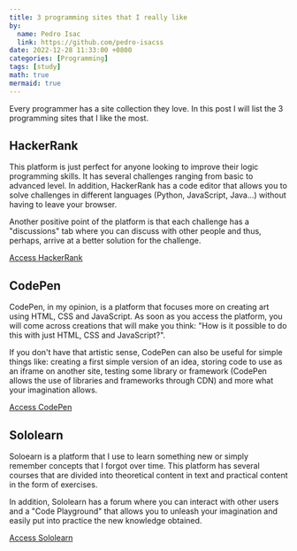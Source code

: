 ```yaml
---
title: 3 programming sites that I really like
by:
  name: Pedro Isac
  link: https://github.com/pedro-isacss
date: 2022-12-28 11:33:00 +0800
categories: [Programming]
tags: [study]
math: true
mermaid: true
---
```


Every programmer has a site collection they love. In this post I will list the 3 programming sites that I like the most.

## HackerRank

This platform is just perfect for anyone looking to improve their logic programming skills. It has several challenges ranging from basic to advanced level. In addition, HackerRank has a code editor that allows you to solve challenges in different languages (Python, JavaScript, Java...) without having to leave your browser.

Another positive point of the platform is that each challenge has a "discussions" tab where you can discuss with other people and thus, perhaps, arrive at a better solution for the challenge.

<a href="https://www.hackerrank.com/" target="_blank">Access HackerRank</a>

## CodePen

CodePen, in my opinion, is a platform that focuses more on creating art using HTML, CSS and JavaScript. As soon as you access the platform, you will come across creations that will make you think: "How is it possible to do this with just HTML, CSS and JavaScript?".

If you don't have that artistic sense, CodePen can also be useful for simple things like: creating a first simple version of an idea, storing code to use as an iframe on another site, testing some library or framework (CodePen allows the use of libraries and frameworks through CDN) and more what your imagination allows.

<a href="https://codepen.io/" target="_blank">Access CodePen</a>

## Sololearn

Soloearn is a platform that I use to learn something new or simply remember concepts that I forgot over time. This platform has several courses that are divided into theoretical content in text and practical content in the form of exercises.

In addition, Sololearn has a forum where you can interact with other users and a "Code Playground" that allows you to unleash your imagination and easily put into practice the new knowledge obtained.

<a href="https://www.sololearn.com/" target="_blank">Access Sololearn</a>
